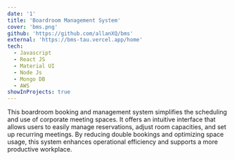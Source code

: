 ```yaml
---
date: '1'
title: 'Boardroom Management System'
cover: 'bms.png'
github: 'https://github.com/allanXQ/bms'
external: 'https://bms-tau.vercel.app/home'
tech:
  - Javascript
  - React JS
  - Material UI
  - Node Js
  - Mongo DB
  - AWS
showInProjects: true
---
```


This boardroom booking and management system simplifies the scheduling and use of corporate meeting spaces. It offers an intuitive interface that allows users to easily manage reservations, adjust room capacities, and set up recurring meetings. By reducing double bookings and optimizing space usage, this system enhances operational efficiency and supports a more productive workplace.
